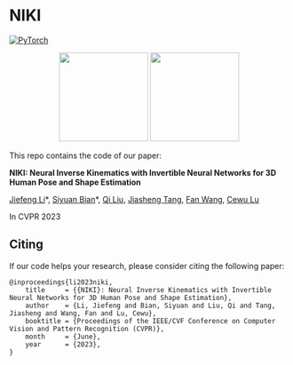 # NIKI

<a href="https://pytorch.org/get-started/locally/"><img alt="PyTorch" src="https://img.shields.io/badge/PyTorch-ee4c2c?logo=pytorch&logoColor=white"></a>


<div align="center">
<img src="assets/niki_parkour1.gif" height="160"> <img src="assets/niki_parkour2.gif" height="160">
</div>


This repo contains the code of our paper:

**NIKI: Neural Inverse Kinematics with Invertible Neural Networks for 3D Human Pose and Shape Estimation**

[Jiefeng Li](http://jeffli.site/HybrIK/)\*, [Siyuan Bian](https://github.com/biansy000)\*, [Qi Liu](), [Jiasheng Tang](), [Fan Wang](https://scholar.google.com/citations?user=WCRGTHsAAAAJ&hl=en), [Cewu Lu](http://mvig.org/)

<!-- [[`Paper`](https://openaccess.thecvf.com/content/CVPR2021/html/Li_HybrIK_A_Hybrid_Analytical-Neural_Inverse_Kinematics_Solution_for_3D_Human_CVPR_2021_paper.html)]
[[`Supplementary Material`](https://openaccess.thecvf.com/content/CVPR2021/supplemental/Li_HybrIK_A_Hybrid_CVPR_2021_supplemental.zip)]
[[`arXiv`](https://arxiv.org/abs/2011.14672)]
[[`Project Page`](https://jeffli.site/HybrIK/)] -->

In CVPR 2023

## Citing
If our code helps your research, please consider citing the following paper:

    @inproceedings{li2023niki,
        title     = {{NIKI}: Neural Inverse Kinematics with Invertible Neural Networks for 3D Human Pose and Shape Estimation},
        author    = {Li, Jiefeng and Bian, Siyuan and Liu, Qi and Tang, Jiasheng and Wang, Fan and Lu, Cewu},
        booktitle = {Proceedings of the IEEE/CVF Conference on Computer Vision and Pattern Recognition (CVPR)},
        month     = {June},
        year      = {2023},
    }